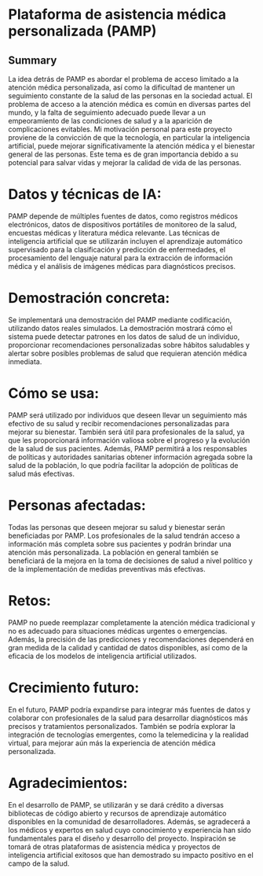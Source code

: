 

# Plataforma de asistencia médica personalizada (PAMP)


## Summary
La idea detrás de PAMP es abordar el problema de acceso limitado a la atención médica personalizada, así como la dificultad de mantener un seguimiento constante de la salud de las personas en la sociedad actual. El problema de acceso a la atención médica es común en diversas partes del mundo, y la falta de seguimiento adecuado puede llevar a un empeoramiento de las condiciones de salud y a la aparición de complicaciones evitables. Mi motivación personal para este proyecto proviene de la convicción de que la tecnología, en particular la inteligencia artificial, puede mejorar significativamente la atención médica y el bienestar general de las personas. Este tema es de gran importancia debido a su potencial para salvar vidas y mejorar la calidad de vida de las personas.

# Datos y técnicas de IA:
PAMP depende de múltiples fuentes de datos, como registros médicos electrónicos, datos de dispositivos portátiles de monitoreo de la salud, encuestas médicas y literatura médica relevante. Las técnicas de inteligencia artificial que se utilizarán incluyen el aprendizaje automático supervisado para la clasificación y predicción de enfermedades, el procesamiento del lenguaje natural para la extracción de información médica y el análisis de imágenes médicas para diagnósticos precisos.

# Demostración concreta:
Se implementará una demostración del PAMP mediante codificación, utilizando datos reales simulados. La demostración mostrará cómo el sistema puede detectar patrones en los datos de salud de un individuo, proporcionar recomendaciones personalizadas sobre hábitos saludables y alertar sobre posibles problemas de salud que requieran atención médica inmediata.

# Cómo se usa:
PAMP será utilizado por individuos que deseen llevar un seguimiento más efectivo de su salud y recibir recomendaciones personalizadas para mejorar su bienestar. También será útil para profesionales de la salud, ya que les proporcionará información valiosa sobre el progreso y la evolución de la salud de sus pacientes. Además, PAMP permitirá a los responsables de políticas y autoridades sanitarias obtener información agregada sobre la salud de la población, lo que podría facilitar la adopción de políticas de salud más efectivas.

# Personas afectadas:
Todas las personas que deseen mejorar su salud y bienestar serán beneficiadas por PAMP. Los profesionales de la salud tendrán acceso a información más completa sobre sus pacientes y podrán brindar una atención más personalizada. La población en general también se beneficiará de la mejora en la toma de decisiones de salud a nivel político y de la implementación de medidas preventivas más efectivas.

# Retos:
PAMP no puede reemplazar completamente la atención médica tradicional y no es adecuado para situaciones médicas urgentes o emergencias. Además, la precisión de las predicciones y recomendaciones dependerá en gran medida de la calidad y cantidad de datos disponibles, así como de la eficacia de los modelos de inteligencia artificial utilizados.

# Crecimiento futuro:
En el futuro, PAMP podría expandirse para integrar más fuentes de datos y colaborar con profesionales de la salud para desarrollar diagnósticos más precisos y tratamientos personalizados. También se podría explorar la integración de tecnologías emergentes, como la telemedicina y la realidad virtual, para mejorar aún más la experiencia de atención médica personalizada.

# Agradecimientos:
En el desarrollo de PAMP, se utilizarán y se dará crédito a diversas bibliotecas de código abierto y recursos de aprendizaje automático disponibles en la comunidad de desarrolladores. Además, se agradecerá a los médicos y expertos en salud cuyo conocimiento y experiencia han sido fundamentales para el diseño y desarrollo del proyecto. Inspiración se tomará de otras plataformas de asistencia médica y proyectos de inteligencia artificial exitosos que han demostrado su impacto positivo en el campo de la salud.
